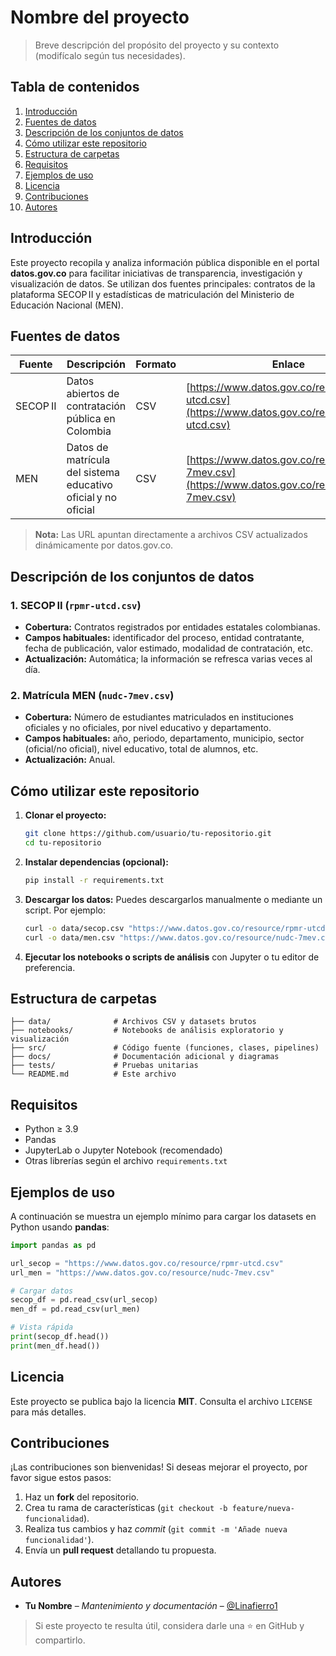 # Nombre del proyecto

> Breve descripción del propósito del proyecto y su contexto (modifícalo según tus necesidades).

## Tabla de contenidos

1. [Introducción](#introducción)
2. [Fuentes de datos](#fuentes-de-datos)
3. [Descripción de los conjuntos de datos](#descripción-de-los-conjuntos-de-datos)
4. [Cómo utilizar este repositorio](#cómo-utilizar-este-repositorio)
5. [Estructura de carpetas](#estructura-de-carpetas)
6. [Requisitos](#requisitos)
7. [Ejemplos de uso](#ejemplos-de-uso)
8. [Licencia](#licencia)
9. [Contribuciones](#contribuciones)
10. [Autores](#autores)

## Introducción

Este proyecto recopila y analiza información pública disponible en el portal **datos.gov.co** para facilitar iniciativas de transparencia, investigación y visualización de datos. Se utilizan dos fuentes principales: contratos de la plataforma SECOP II y estadísticas de matriculación del Ministerio de Educación Nacional (MEN).

## Fuentes de datos

| Fuente   | Descripción                                                   | Formato | Enlace                                                                                             |
| -------- | ------------------------------------------------------------- | ------- | -------------------------------------------------------------------------------------------------- |
| SECOP II | Datos abiertos de contratación pública en Colombia            | CSV     | [https://www.datos.gov.co/resource/rpmr-utcd.csv](https://www.datos.gov.co/resource/rpmr-utcd.csv) |
| MEN      | Datos de matrícula del sistema educativo oficial y no oficial | CSV     | [https://www.datos.gov.co/resource/nudc-7mev.csv](https://www.datos.gov.co/resource/nudc-7mev.csv) |

> **Nota:** Las URL apuntan directamente a archivos CSV actualizados dinámicamente por datos.gov.co.

## Descripción de los conjuntos de datos

### 1. SECOP II (`rpmr-utcd.csv`)

- **Cobertura:** Contratos registrados por entidades estatales colombianas.
- **Campos habituales:** identificador del proceso, entidad contratante, fecha de publicación, valor estimado, modalidad de contratación, etc.
- **Actualización:** Automática; la información se refresca varias veces al día.

### 2. Matrícula MEN (`nudc-7mev.csv`)

- **Cobertura:** Número de estudiantes matriculados en instituciones oficiales y no oficiales, por nivel educativo y departamento.
- **Campos habituales:** año, periodo, departamento, municipio, sector (oficial/no oficial), nivel educativo, total de alumnos, etc.
- **Actualización:** Anual.

## Cómo utilizar este repositorio

1. **Clonar el proyecto:**
   ```bash
   git clone https://github.com/usuario/tu-repositorio.git
   cd tu-repositorio
   ```
2. **Instalar dependencias (opcional):**
   ```bash
   pip install -r requirements.txt
   ```
3. **Descargar los datos:** Puedes descargarlos manualmente o mediante un script. Por ejemplo:
   ```bash
   curl -o data/secop.csv "https://www.datos.gov.co/resource/rpmr-utcd.csv"
   curl -o data/men.csv "https://www.datos.gov.co/resource/nudc-7mev.csv"
   ```
4. **Ejecutar los notebooks o scripts de análisis** con Jupyter o tu editor de preferencia.

## Estructura de carpetas

```
├── data/              # Archivos CSV y datasets brutos
├── notebooks/         # Notebooks de análisis exploratorio y visualización
├── src/               # Código fuente (funciones, clases, pipelines)
├── docs/              # Documentación adicional y diagramas
├── tests/             # Pruebas unitarias
└── README.md          # Este archivo
```

## Requisitos

- Python ≥ 3.9
- Pandas
- JupyterLab o Jupyter Notebook (recomendado)
- Otras librerías según el archivo `requirements.txt`

## Ejemplos de uso

A continuación se muestra un ejemplo mínimo para cargar los datasets en Python usando **pandas**:

```python
import pandas as pd

url_secop = "https://www.datos.gov.co/resource/rpmr-utcd.csv"
url_men = "https://www.datos.gov.co/resource/nudc-7mev.csv"

# Cargar datos
secop_df = pd.read_csv(url_secop)
men_df = pd.read_csv(url_men)

# Vista rápida
print(secop_df.head())
print(men_df.head())
```

## Licencia

Este proyecto se publica bajo la licencia **MIT**. Consulta el archivo `LICENSE` para más detalles.

## Contribuciones

¡Las contribuciones son bienvenidas! Si deseas mejorar el proyecto, por favor sigue estos pasos:

1. Haz un **fork** del repositorio.
2. Crea tu rama de características (`git checkout -b feature/nueva-funcionalidad`).
3. Realiza tus cambios y haz *commit* (`git commit -m 'Añade nueva funcionalidad'`).
4. Envía un **pull request** detallando tu propuesta.

## Autores

- **Tu Nombre** – *Mantenimiento y documentación* – [@Linafierro1](https://github.com/Linafierro1)

> Si este proyecto te resulta útil, considera darle una ⭐️ en GitHub y compartirlo.
